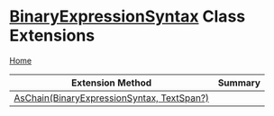 # [BinaryExpressionSyntax](https://docs.microsoft.com/en-us/dotnet/api/microsoft.codeanalysis.csharp.syntax.binaryexpressionsyntax) Class Extensions <a name="_Top"></a>

[Home](../../../../../README.md)

| Extension Method | Summary |
| ---------------- | ------- |
| [AsChain(BinaryExpressionSyntax, TextSpan?)](../../../../../Roslynator/CSharp/SyntaxExtensions/AsChain/README.md#_Top) | |

